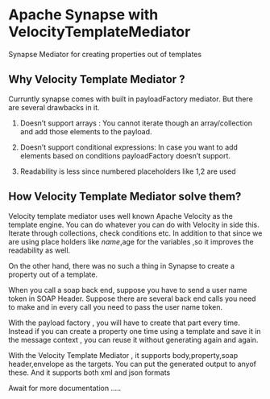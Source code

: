 # Apache Synapse with VelocityTemplateMediator
Synapse Mediator for creating properties out of templates

## Why Velocity Template Mediator ?

Curruntly synapse comes with built in payloadFactory mediator. But there are several drawbacks in it.

1.  Doesn’t support arrays :
   You cannot iterate though an array/collection and add those elements to the payload.
   
2.  Doesn’t support conditional expressions:
   In case you want to add elements based on conditions payloadFactory doesn’t support.
   
3.  Readability is less since numbered placeholders like $1,$2 are used


## How Velocity Template Mediator solve them?

Velocity template mediator uses well known Apache Velocity as the template engine. You can do whatever you can do with Velocity in side this. Iterate through collections, check conditions etc. In addition to that since we are using place holders like $name,$age for the variables ,so it improves the readability as well.

On the other hand, there was no such a thing in Synapse to create a property out of a template.

When you call a soap back end, suppose you have to send a user name token in SOAP Header.
Suppose there are several back end calls you need to make and in every call you need to pass the user name token.

With the payload factory , you will have to create that part every time. Instead if you can create a property one time using a template and save it in the message context , you can reuse it without generating again and again.

With the Velocity Template Mediator , it supports body,property,soap header,envelope as the targets. You can put the generated output to anyof these. And it supports both xml and json formats



Await for more documentation .....